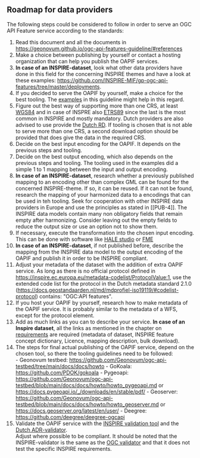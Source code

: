 ## Roadmap for data providers

The following steps could be considered to follow in order to serve an OGC API Feature service according to the standards:

1. Read this document and all the documents in https://geonovum.github.io/ogc-api-features-guideline/#references
2. Make a choice between publishing by yourself or contact a hosting organization that can help you publish the OAPIF services.
3. **In case of an INSPIRE-dataset**, look what other data providers have done in this field for the concerning INSPIRE themes and have a look at these examples: https://github.com/INSPIRE-MIF/gp-ogc-api-features/tree/master/deployments.
4. If you decided to serve the OAPIF by yourself, make a choice for the best tooling. The [examples](#H04) in this guideline might help in this regard.
5. Figure out the best way of supporting more than one CRS, at least [WGS84](https://epsg.io/4326) and in case of INSPRE also [ETRS89](https://epsg.io/4258) since the last is the most common in INSPIRE and mostly mandatory. 
Dutch providers are also advised to use provide the [Dutch RD](https://www.opengis.net/def/crs/EPSG/0/28992).
If tooling is chosen that is not able to serve more than one CRS, a second download option should be provided that does give the data in the required CRS.
6. Decide on the best input encoding for the OAPIF. It depends on the previous steps and tooling.
7. Decide on the best output encoding, which also depends on the previous steps and tooling. The tooling used in the examples did a simple 1 to 1 mapping between the input and output encoding. 
8. **In case of an INSPIRE-dataset**, research whether a previously published mapping to an encoding other than complex GML can be found for the concerned INSPIRE-theme. If so, it can be reused. If it can not be found, research the mapping of your harmonized data to a encodings that can be used in teh tooling.
Seek for cooperation with other INSPIRE data providers in Europe and use the principles as stated in [[PUB-4]].
The INSPIRE data models contain many non obligatory fields that remain empty after harmonizing. Consider leaving out the empty fields to reduce the output size or use an option not to show them.
9. If necessary, execute the transformation into the chosen input encoding. This can be done with software like [HALE studio](https://wetransform.to/halestudio/) or [FME](https://www.safe.com/)
10. **In case of an INSPIRE-dataset**, if not published before, describe the mapping from the INSPIRE data model to the output encoding of the OAPIF and publish it in order to be INSPIRE compliant.
11. Adjust your metadata of the dataset with the addition of extra OAPIF service. As long as there is no official protocol defined in https://inspire.ec.europa.eu/metadata-codelist/ProtocolValue:1, use the extended code list for the protocol in the Dutch metadata standard 2.1.0 (https://docs.geostandaarden.nl/md/mdprofiel-iso19119/#codelist-protocol) contains: "OGC:API features".
12. If you host your OAPIF by yourself, research how to make metadata of the OAPIF service. It is probably similar to the metadata of a WFS, except for the protocol element.
13. Add as much links as you can to describe your service. **In case of an Inspire dataset**, all the links as mentioned in the chapter on [requirements](#H03) are required (metadata of dataset, INSPIRE feature concept dictionary, Licence, mapping description, bulk download).
14. The steps for final actual publishing of the OAPIF service, depend on the chosen tool, so there the tooling guidelines need to be followed:  
		- Geonovum testbed: https://github.com/Geonovum/ogc-api-testbed/tree/main/docs/docs/howto 
		- GoKoala: https://github.com/PDOK/gokoala
		- Pygeoapi: https://github.com/Geonovum/ogc-api-testbed/blob/main/docs/docs/howto/howto_pygeoapi.md or https://docs.pygeoapi.io/_/downloads/en/stable/pdf/
		- Geoserver: https://github.com/Geonovum/ogc-api-testbed/blob/main/docs/docs/howto/howto_geoserver.md or https://docs.geoserver.org/latest/en/user/
		- Deegree: https://github.com/deegree/deegree-ogcapi
15. Validate the OAPIF service with the [INSPIRE validation tool](https://inspire.ec.europa.eu/validator/home/index.html) and the [Dutch ADR-validator](https://gitlab.com/commonground/don/adr-validator/-/blob/main/README.md?ref_type=heads).   
Adjust where possible to be compliant.
It should be noted that the INSPIRE-validator is the same as the [OGC validator](https://cite.opengeospatial.org/teamengine/about/ogcapi-features-1.0/1.0/site/) and that it does not test the specific INSPIRE requirements.






